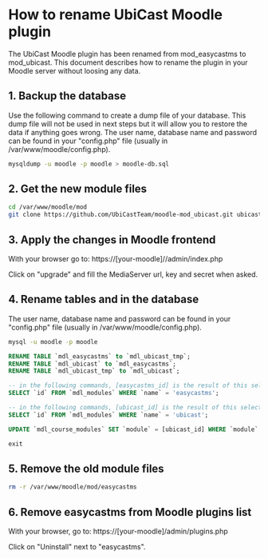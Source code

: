 # How to rename UbiCast Moodle plugin

The UbiCast Moodle plugin has been renamed from mod_easycastms to mod_ubicast.
This document describes how to rename the plugin in your Moodle server without loosing any data.

## 1. Backup the database

Use the following command to create a dump file of your database. This dump file will not be used in next steps but it will allow you to restore the data if anything goes wrong.
The user name, database name and password can be found in your "config.php" file (usually in /var/www/moodle/config.php).

```bash
mysqldump -u moodle -p moodle > moodle-db.sql
```

## 2. Get the new module files

```bash
cd /var/www/moodle/mod
git clone https://github.com/UbiCastTeam/moodle-mod_ubicast.git ubicast
```

## 3. Apply the changes in Moodle frontend

With your browser go to:
https://[your-moodle]//admin/index.php

Click on "upgrade" and fill the MediaServer url, key and secret when asked.

## 4. Rename tables and in the database

The user name, database name and password can be found in your "config.php" file (usually in /var/www/moodle/config.php).

```bash
mysql -u moodle -p moodle
```

```sql
RENAME TABLE `mdl_easycastms` to `mdl_ubicast_tmp`;
RENAME TABLE `mdl_ubicast` to `mdl_easycastms`;
RENAME TABLE `mdl_ubicast_tmp` to `mdl_ubicast`;

-- in the following commands, [easycastms_id] is the result of this select:
SELECT `id` FROM `mdl_modules` WHERE `name` = 'easycastms';

-- in the following commands, [ubicast_id] is the result of this select:
SELECT `id` FROM `mdl_modules` WHERE `name` = 'ubicast';

UPDATE `mdl_course_modules` SET `module` = [ubicast_id] WHERE `module` = [easycastms_id];

exit
```

## 5. Remove the old module files

```bash
rm -r /var/www/moodle/mod/easycastms
```

## 6. Remove easycastms from Moodle plugins list

With your browser, go to:
https://[your-moodle]/admin/plugins.php

Click on "Uninstall" next to "easycastms".
